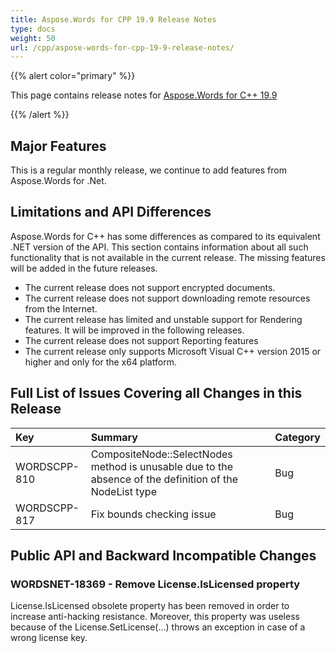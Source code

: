 ```yaml
---
title: Aspose.Words for CPP 19.9 Release Notes
type: docs
weight: 50
url: /cpp/aspose-words-for-cpp-19-9-release-notes/
---
```


{{% alert color="primary" %}} 

This page contains release notes for [Aspose.Words for C++ 19.9](https://www.nuget.org/packages/Aspose.Words.CPP/19.9)

{{% /alert %}} 

## Major Features

This is a regular monthly release, we continue to add features from Aspose.Words for .Net.

## Limitations and API Differences

Aspose.Words for C++ has some differences as compared to its equivalent .NET version of the API. This section contains information about all such functionality that is not available in the current release.
The missing features will be added in the future releases.

- The current release does not support encrypted documents.
- The current release does not support downloading remote resources from the Internet.
- The current release has limited and unstable support for Rendering features. It will be improved in the following releases.
- The current release does not support Reporting features
- The current release only supports Microsoft Visual C++ version 2015 or higher and only for the x64 platform.

## Full List of Issues Covering all Changes in this Release

|Key|Summary|Category|
| :- | :- | :- |
|WORDSCPP-810|CompositeNode::SelectNodes method is unusable due to the absence of the definition of the NodeList type|Bug|
|WORDSCPP-817|Fix bounds checking issue|Bug|

## Public API and Backward Incompatible Changes

### WORDSNET-18369 - Remove License.IsLicensed property

License.IsLicensed obsolete property has been removed in order to increase anti-hacking resistance.
Moreover, this property was useless because of the License.SetLicense(...) throws an exception in case of a wrong license key.
